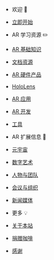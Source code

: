 - 欢迎 👋
 - [立即开始]()

- AR 学习资源 ✏️
 - [AR 基础知识 ](intro-ar)
 - [文档资源](resources)
 - [AR 硬件产品](devices)
 - [HoloLens](hololens)
 - [AR 应用](apps)
 - [AR 开发](dev)
 - [工具](tools)

- AR 扩展信息 🚀
 - [元宇宙](metaverse)
 - [数字艺术](art)
 - [人物与团队](genius)
 - [会议与组织](conference)
 - [新闻媒体](press)

- 更多 💡
 - [关于本站](about)
 - [捐赠咖啡](donate)
 - [感谢](thx)
 
 

